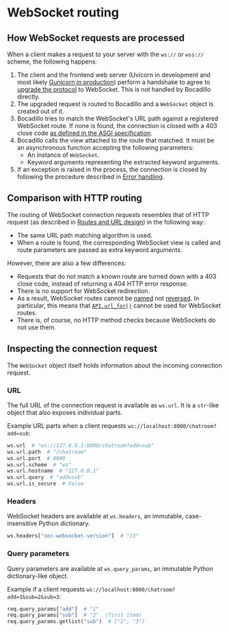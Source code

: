# WebSocket routing

## How WebSocket requests are processed

When a client makes a request to your server with the `ws://` or `wss://` scheme, the following happens:

1. The client and the frontend web server (Uvicorn in development and most likely [Gunicorn in production][deployment]) perform a handshake to agree to [upgrade the protocol][upgrade] to WebSocket. This is not handled by Bocadillo directly.
2. The upgraded request is routed to Bocadillo and a `WebSocket` object is created out of it.
3. Bocadillo tries to match the WebSocket's URL path against a registered WebSocket route. If none is found, the connection is closed with a 403 close code [as defined in the ASGI specification][ASGI close].
4. Bocadillo calls the view attached to the route that matched. It must be an asynchronous function accepting the following parameters:
    - An instance of `WebSocket`.
    - Keyword arguments representing the extracted keyword arguments.
5. If an exception is raised in the process, the connection is closed by following the procedure described in [Error handling].

## Comparison with HTTP routing

The routing of WebSocket connection requests resembles that of HTTP request (as described in [Routes and URL design][http-routes]) in the following way:

- The same URL path matching algorithm is used.
- When a route is found, the corresponding WebSocket view is called and route parameters are passed as extra keyword arguments.

However, there are also a few differences:

- Requests that do not match a known route are turned down with a 403 close code, instead of returning a 404 HTTP error response.
- There is no support for WebSocket redirection.
- As a result, WebSocket routes cannot be [named] not [reversed]. In particular, this means that [`API.url_for()`][url-for] cannot be used for WebSocket routes.
- There is, of course, no HTTP method checks because WebSockets do not use them.

## Inspecting the connection request

The `WebSocket` object itself holds information about the incoming connection request.

### URL

The full URL of the connection request is available as `ws.url`. It is a `str`-like object that also exposes individual parts.

Example URL parts when a client requests `ws://localhost:8000/chatroom?add=sub`:

```python
ws.url  # "ws://127.0.0.1:8000/chatroom?add=sub"
ws.url.path  # "/chatroom"
ws.url.port  # 8000
ws.url.scheme  # "ws"
ws.url.hostname  # "127.0.0.1"
ws.url.query  # "add=sub"
ws.url.is_secure  # False
```

### Headers

WebSocket headers are available at `ws.headers`, an immutable, case-insensitive Python dictionary.

```python
ws.headers["sec-websocket-version"]  # "13"
```

### Query parameters

Query parameters are available at `ws.query_params`, an immutable Python
dictionary-like object.

Example if a client requests `ws://localhost:8000/chatroom?add=1&sub=2&sub=3`:

```python
req.query_params["add"]  # "1"
req.query_params["sub"]  # "2"  (first item)
req.query_params.getlist("sub")  # ["2", "3"]
```

[deployment]: ../discussions/deployment.md
[upgrade]: https://developer.mozilla.org/en-US/docs/Web/HTTP/Protocol_upgrade_mechanism
[ASGI close]: https://asgi.readthedocs.io/en/latest/specs/www.html#close
[Error handling]: ./error-handling.md
[http-routes]: ../request-handling/routes-url-design.md
[named]: ../request-handling/routes-url-design.md#naming-routes
[reversed]: ../request-handling/routes-url-design.md#reversing-named-routes
[url-for]: ../../api/api.md#url-for
